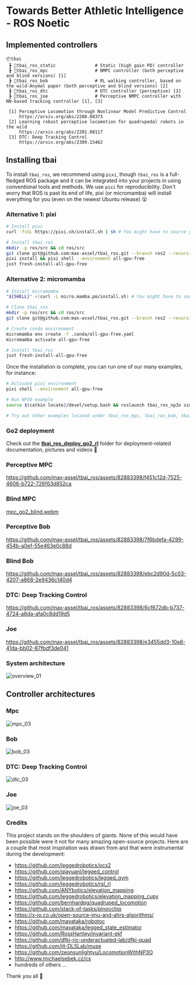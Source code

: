 # Towards Better Athletic Intelligence - ROS Noetic

## Implemented controllers

```
📦tbai
 ┣ 📂tbai_ros_static               # Static (high gain PD) controller
 ┣ 📂tbai_ros_mpc                  # NMPC controller (both perceptive and blind versions) [1]
 ┣ 📂tbai_ros_bob                  # RL walking controller, based on the wild-Anymal paper (both perceptive and blind versions) [2]
 ┣ 📂tbai_ros_dtc                  # DTC controller (perceptive) [3]
 ┣ 📂tbai_ros_joe                  # Perceptive NMPC controller with NN-based tracking controller [1], [3]

 [1] Perceptive Locomotion through Nonlinear Model Predictive Control
     https://arxiv.org/abs/2208.08373
 [2] Learning robust perceptive locomotion for quadrupedal robots in the wild
     https://arxiv.org/abs/2201.08117
 [3] DTC: Deep Tracking Control
     https://arxiv.org/abs/2309.15462
```

## Installing tbai

To install `tbai_ros`, we recommend using `pixi`, though `tbai_ros` is a full-fledged ROS package and it can be integrated into your projects in using conventional tools and methods. We use `pixi` for reproducibility. Don't worry that ROS is past its end of life, pixi (or micromamba) will install everything for you (even on the newest Ubuntu release) 😮

### Alternative 1: pixi
```bash
# Install pixi
curl -fsSL https://pixi.sh/install.sh | sh # You might have to source your config again

# Install tbai_ros
mkdir -p ros/src && cd ros/src
git clone git@github.com:max-assel/tbai_ros.git --branch ros2 --recursive && cd tbai_ros
pixi install && pixi shell --environment all-gpu-free
just fresh-install-all-gpu-free
```

### Alternative 2: micromamba
```bash
# Install micromamba
"${SHELL}" <(curl -L micro.mamba.pm/install.sh) # You might have to source your config again

# Clone tbai_ros
mkdir -p ros/src && cd ros/src
git clone git@github.com:max-assel/tbai_ros.git --branch ros2 --recursive && cd tbai_ros

# Create conda environment
micromamba env create -f .conda/all-gpu-free.yaml
micromamba activate all-gpu-free

# Install tbai_ros
just fresh-install-all-gpu-free
```

Once the installation is complete, you can run one of our many examples, for instance:

```bash
# Activate pixi environment
pixi shell --environment all-gpu-free

# Run NP3O example
source $(catkin locate)/devel/setup.bash && roslaunch tbai_ros_np3o simple_go2.launch gui:=true

# Try out other examples located under tbai_ros_mpc, tbai_ros_bob, tbai_ros_dtc, tbai_ros_joe and tbai_ros_np3o
```

### Go2 deployment

Check out the [**tbai_ros_deploy_go2_rl**](./tbai_ros_deploy_go2/tbai_ros_deploy_go2_rl) folder for deployment-related documentation, pictures and videos 🤗


### Perceptive MPC



https://github.com/max-assel/tbai_ros/assets/82883398/f451c12d-7525-4606-b722-726f63d852ca




### Blind MPC



[mpc_go2_blind.webm](https://github.com/user-attachments/assets/28f11d25-4ba0-4b7a-ae3d-e8b1c1a60de6)




### Perceptive Bob



https://github.com/max-assel/tbai_ros/assets/82883398/7f6bdefa-4299-454b-a0ef-55e463e0c88d




### Blind Bob


https://github.com/max-assel/tbai_ros/assets/82883398/ebc2d90d-5c03-4207-a868-2e9436c140d4



### DTC: Deep Tracking Control


https://github.com/max-assel/tbai_ros/assets/82883398/6cf672db-b737-4724-a6da-afa0c8dd19d5


### Joe


https://github.com/max-assel/tbai_ros/assets/82883398/e3455dd3-10e8-41da-bb02-87fbdf3de041


### System architecture

![overview_01](https://github.com/max-assel/tbai_ros/assets/82883398/2c17f08d-6994-4982-8739-2b8246dfcb32)

## Controller architectures

### Mpc 
![mpc_03](https://github.com/max-assel/tbai_ros/assets/82883398/daabb2c2-8ced-4ffd-956e-35279b78563b)


### Bob

![bob_03](https://github.com/max-assel/tbai_ros/assets/82883398/3ea71f1c-b58c-4028-93d3-971592aa364d)


### DTC: Deep Tracking Control

![dtc_03](https://github.com/max-assel/tbai_ros/assets/82883398/10b3481d-7782-4a0e-ac31-24e2786c3402)

### Joe

![joe_03](https://github.com/max-assel/tbai_ros/assets/82883398/0139df20-d2ce-4de1-884f-ce37e770ee08)


### Credits
This project stands on the shoulders of giants.
None of this would have been possible were it not for many amazing open-source projects.
Here are a couple that most inspiration was drawn from and that were instrumental during the development:

- https://github.com/leggedrobotics/ocs2
- https://github.com/qiayuanl/legged_control
- https://github.com/leggedrobotics/legged_gym
- https://github.com/leggedrobotics/rsl_rl
- https://github.com/ANYbotics/elevation_mapping
- https://github.com/leggedrobotics/elevation_mapping_cupy
- https://github.com/bernhardpg/quadruped_locomotion
- https://github.com/stack-of-tasks/pinocchio
- https://x-io.co.uk/open-source-imu-and-ahrs-algorithms/
- https://github.com/mayataka/robotoc
- https://github.com/mayataka/legged_state_estimator
- https://github.com/RossHartley/invariant-ekf
- https://github.com/dfki-ric-underactuated-lab/dfki-quad
- https://github.com/iit-DLSLab/muse
- https://github.com/zeonsunlightyu/LocomotionWithNP3O
- http://www.michaelsebek.cz/cs
- hundreds of others ...

Thank you all 🤗
